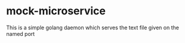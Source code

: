 # mock-microservice

This is a simple golang daemon which serves the text file given on the named port
